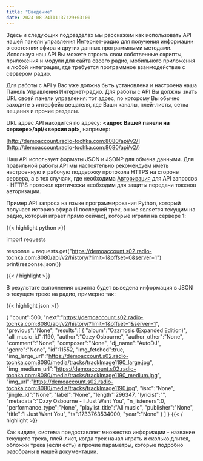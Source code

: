 ```yaml
---
title: "Введение"
date: 2024-08-24T11:37:29+03:00
---
```


Здесь и следующих подразделах мы расскажем как использовать API нашей панели управления Интернет-радио для получения информации о состоянии эфира и других данных программными методами. Используя наш API Вы можете строить свои собственные скрипты, приложения и модули для сайта своего радио, мобильного приложения и любой интеграции, где требуется программное взаимодействие с сервером радио.

Для работы с API у Вас уже должна быть установлена и настроена наша Панель Управления Интернет-радио. Для работы с API Вы должны знать URL своей панели управления: тот адрес, по которому Вы обычно заходите в интерфейс вещателя, где Ваши каналы, плей-листы, сетка вещания и прочие разделы.

URL адрес API находится по адресу: **<адрес Вашей панели на сервере>/api/<версия api>**, например: 

[http://demoaccount.radio-tochka.com:8080/api/v2/](http://demoaccount.radio-tochka.com:8080/api/v2/) 


Наш API использует форматы JSON и JSONP для обмена данными. Для правильной работы API мы настоятельно рекомендуем иметь настроенную и рабочую поддержку протокола HTTPS на стороне сервера, а в тех случаях, где необходима [Авторизация](/docs/api/auth) для API запросов - HTTPS протокол критически необходим для защиты передачи токенов авторизации.


Пример API запроса на языке программирования Python, который получает историю эфира (1 последний трек, он же является текущим на радио, который играет прямо сейчас), которые играли на сервере **1**:

{{< highlight python  >}}

import requests

response = requests.get("https://demoaccount.s02.radio-tochka.com:8080/api/v2/history/?limit=1&offset=0&server=1")
print(response.json())

{{< / highlight >}}

В результате выполнения скрипта будет выведена информация в JSON о текущем треке на радио, примерно так:

{{< highlight json  >}}

{
   "count":500,
   "next":"https://demoaccount.s02.radio-tochka.com:8080/api/v2/history/?limit=1&offset=1&server=1",
   "previous":"None",
   "results":[
      {
         "album":"Ozzmosis (Expanded Edition)",
         "all_music_id":1190,
         "author":"Ozzy Osbourne",
         "author_other":"None",
         "comment":"None",
         "composer":"None",
         "dj_name":"AutoDJ",
         "genre":"None",
         "id":11552,
         "img_fetched":true,
         "img_large_url":"https://demoaccount.s02.radio-tochka.com:8080/media/tracks/trackImage1190_large.jpg",
         "img_medium_url":"https://demoaccount.s02.radio-tochka.com:8080/media/tracks/trackImage1190_medium.jpg",
         "img_url":"https://demoaccount.s02.radio-tochka.com:8080/media/tracks/trackImage1190.jpg",
         "isrc":"None",
         "jingle_id":"None",
         "label":"None",
         "length":296347,
         "lyricist":"",
         "metadata":"Ozzy Osbourne - I Just Want You",
         "n_listeners":0,
         "performance_type":"None",
         "playlist_title":"All music",
         "publisher":"None",
         "title":"I Just Want You",
         "ts":1733763534000,
         "year":"None"
      }
   ]
}
{{< / highlight >}}

Как видите, система предоставляет множество информации - название текущего трека, плей-лист, когда трек начал играть и сколько длится, обложки трека (если есть) и прочие параметры, которые подробно разобраны в нашей документации.
